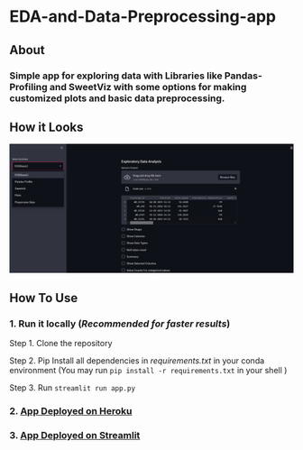 # EDA-and-Data-Preprocessing-app

## **About**
### Simple app for exploring data with Libraries like Pandas-Profiling and SweetViz with some options for making customized plots and basic data preprocessing.   
   



## **How it Looks**
![The First Page of app](https://raw.githubusercontent.com/kartikay-99k/EDA-and-Data-Preprocessing-app/main/Screenshot%202021-06-16%20180914.png "Starting Page after uploading dataset")    




## **How To Use**
### 1. Run it locally (*Recommended for faster results*)   

Step 1. Clone the repository 

Step 2. Pip Install all dependencies in   *requirements.txt*  in your conda environment   (You may run `pip install -r requirements.txt` in your shell )  

Step 3. Run  `streamlit run app.py`       

   
 ### 2. [App Deployed on Heroku](https://data-exploration-app.herokuapp.com/)     
 
 
 ### 3. [App Deployed on Streamlit](https://share.streamlit.io/kartikay-99k/eda-and-data-preprocessing-app/main/app.py) 
 
   



